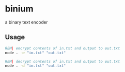 # binium
a binary text encoder

## Usage
```bat
REM| encrypt contents of in.txt and output to out.txt
node . -e "in.txt" "out.txt"
```
```bat
REM| decrypt contents of in.txt and output to out.txt
node . -d "in.txt" "out.txt"
```
